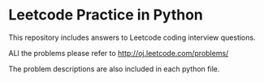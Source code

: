 Leetcode Practice in Python
==============
This repository includes answers to Leetcode coding interview questions.

ALl the problems please refer to http://oj.leetcode.com/problems/

The problem descriptions are also included in each python file.

